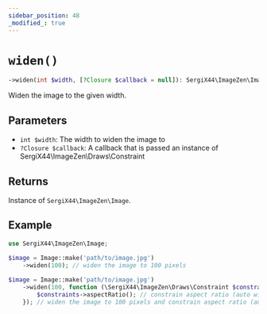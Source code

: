 ```yaml
---
sidebar_position: 48
_modified_: true
---
```

# `widen()`

```php
->widen(int $width, [?Closure $callback = null]): SergiX44\ImageZen\Image
```
Widen the image to the given width.

## Parameters

- `int $width`: The width to widen the image to
- `?Closure $callback`: A callback that is passed an instance of SergiX44\ImageZen\Draws\Constraint


## Returns

Instance of `SergiX44\ImageZen\Image`.

## Example

```php
use SergiX44\ImageZen\Image;

$image = Image::make('path/to/image.jpg')
    ->widen(100); // widen the image to 100 pixels
    
$image = Image::make('path/to/image.jpg')
    ->widen(100, function (\SergiX44\ImageZen\Draws\Constraint $constraints) {
        $constraints->aspectRatio(); // constrain aspect ratio (auto width and height)
    }); // widen the image to 100 pixels and constrain aspect ratio (auto width and height)

```
